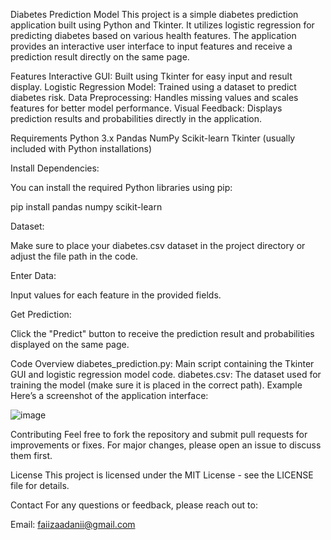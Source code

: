 Diabetes Prediction Model
This project is a simple diabetes prediction application built using Python and Tkinter. It utilizes logistic regression for predicting diabetes based on various health features. The application provides an interactive user interface to input features and receive a prediction result directly on the same page.

Features
Interactive GUI: Built using Tkinter for easy input and result display.
Logistic Regression Model: Trained using a dataset to predict diabetes risk.
Data Preprocessing: Handles missing values and scales features for better model performance.
Visual Feedback: Displays prediction results and probabilities directly in the application.

Requirements
Python 3.x
Pandas
NumPy
Scikit-learn
Tkinter (usually included with Python installations)

Install Dependencies:

You can install the required Python libraries using pip:


pip install pandas numpy scikit-learn

Dataset:

Make sure to place your diabetes.csv dataset in the project directory or adjust the file path in the code.

Enter Data:

Input values for each feature in the provided fields.

Get Prediction:

Click the "Predict" button to receive the prediction result and probabilities displayed on the same page.

Code Overview
diabetes_prediction.py: Main script containing the Tkinter GUI and logistic regression model code.
diabetes.csv: The dataset used for training the model (make sure it is placed in the correct path).
Example
Here’s a screenshot of the application interface:

![image](https://github.com/user-attachments/assets/6985158a-a473-43dc-b61c-2234da785204)


Contributing
Feel free to fork the repository and submit pull requests for improvements or fixes. For major changes, please open an issue to discuss them first.

License
This project is licensed under the MIT License - see the LICENSE file for details.

Contact
For any questions or feedback, please reach out to:

Email: faiizaadanii@gmail.com

